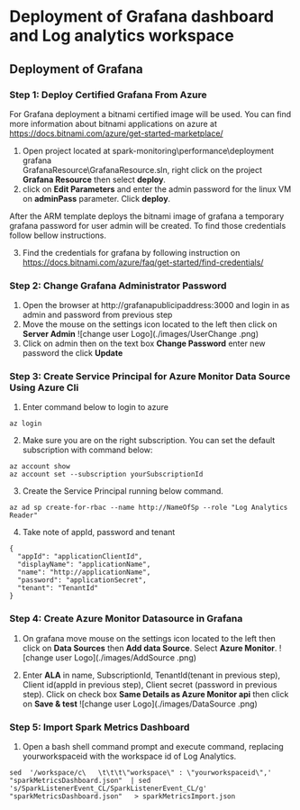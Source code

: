 # Deployment of Grafana dashboard and Log analytics workspace

## Deployment of Grafana

### Step 1: Deploy Certified Grafana From Azure
For Grafana deployment a bitnami certified image will be used. You can find more information about bitnami applications on azure at https://docs.bitnami.com/azure/get-started-marketplace/


1. Open project located at spark-monitoring\performance\deployment\
grafana\
GrafanaResource\GrafanaResource.sln, right click on the project **Grafana Resource** then select **deploy**.
2. click on  **Edit Parameters** and enter the admin password for the linux VM on **adminPass** parameter. Click **deploy**.

After the ARM template deploys the bitnami image of grafana a temporary grafana password for user admin will be created. To find those credentials follow bellow instructions.

3. Find the credentials for grafana by following instruction on https://docs.bitnami.com/azure/faq/get-started/find-credentials/

### Step 2: Change Grafana Administrator Password
1. Open the browser at http://grafanapublicipaddress:3000 and login in as admin and password from previous step
2. Move the mouse on the settings icon located to the left then click on **Server Admin**
![change user Logo](./images/UserChange
  .png)
3. Click on admin then on the text box **Change Password** enter new password the click **Update**

### Step 3: Create Service Principal for Azure Monitor Data Source Using Azure Cli

1. Enter command below to login to azure

```
az login
 ```
2. Make sure you are on the right subscription. You can set the default subscription with command below:
```
az account show
az account set --subscription yourSubscriptionId
```
3. Create the Service Principal running below command.


```
az ad sp create-for-rbac --name http://NameOfSp --role "Log Analytics Reader"
```
4. Take note of appId, password and tenant

```
{
  "appId": "applicationClientId",
  "displayName": "applicationName",
  "name": "http://applicationName",
  "password": "applicationSecret",
  "tenant": "TenantId"
}
```

### Step 4: Create Azure Monitor Datasource in Grafana


1. On grafana move mouse on the settings icon located to the left then click on **Data Sources** then **Add data Source**. Select **Azure Monitor**.
![change user Logo](./images/AddSource
  .png)

2. Enter **ALA** in name, SubscriptionId, TenantId(tenant in previous step), Client id(appId in previous step), Client secret (password in previous step). Click on check box **Same Details as Azure Monitor api** then click on **Save & test**
![change user Logo](./images/DataSource
  .png)

### Step 5: Import Spark Metrics Dashboard

1. Open a bash shell command prompt and execute command, replacing yourworkspaceid with the workspace id of Log Analytics.


```
sed  '/workspace/c\   \t\t\t\"workspace\" : \"yourworkspaceid\",' "sparkMetricsDashboard.json"  | sed  's/SparkListenerEvent_CL/SparkListenerEvent_CL/g' "sparkMetricsDashboard.json"   > sparkMetricsImport.json

```
